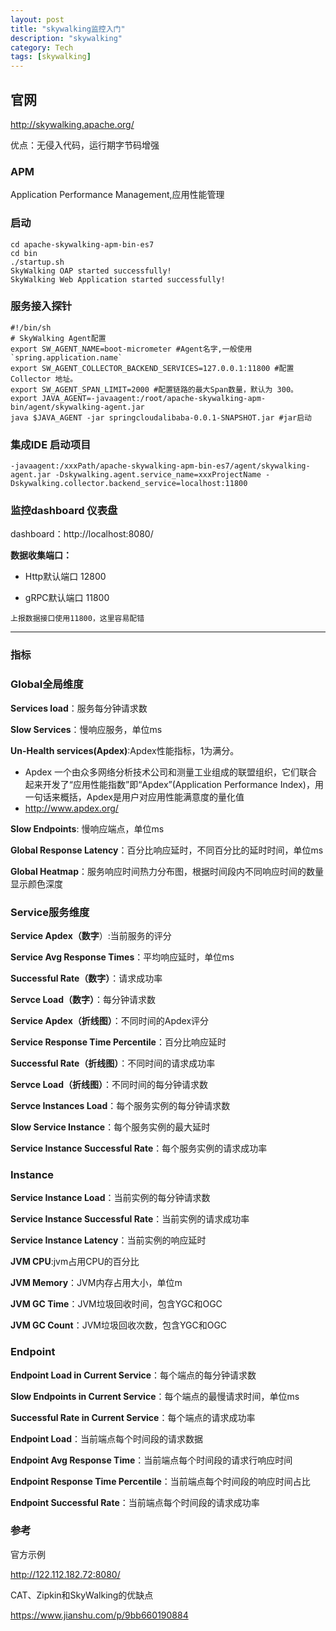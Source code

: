 ```yaml
---
layout: post
title: "skywalking监控入门"
description: "skywalking"
category: Tech
tags: [skywalking]
---
```





## 官网

http://skywalking.apache.org/

优点：无侵入代码，运行期字节码增强



### APM

Application Performance Management,应用性能管理



### 启动

```
cd apache-skywalking-apm-bin-es7
cd bin
./startup.sh
SkyWalking OAP started successfully!
SkyWalking Web Application started successfully!
```



### 服务接入探针

```
#!/bin/sh
# SkyWalking Agent配置
export SW_AGENT_NAME=boot-micrometer #Agent名字,一般使用`spring.application.name`
export SW_AGENT_COLLECTOR_BACKEND_SERVICES=127.0.0.1:11800 #配置 Collector 地址。
export SW_AGENT_SPAN_LIMIT=2000 #配置链路的最大Span数量，默认为 300。
export JAVA_AGENT=-javaagent:/root/apache-skywalking-apm-bin/agent/skywalking-agent.jar
java $JAVA_AGENT -jar springcloudalibaba-0.0.1-SNAPSHOT.jar #jar启动
```



### 集成IDE 启动项目

```
-javaagent:/xxxPath/apache-skywalking-apm-bin-es7/agent/skywalking-agent.jar -Dskywalking.agent.service_name=xxxProjectName -Dskywalking.collector.backend_service=localhost:11800
```



### 监控dashboard 仪表盘

dashboard：http://localhost:8080/

**数据收集端口：**

- Http默认端口 12800

- gRPC默认端口 11800



```
上报数据接口使用11800，这里容易配错
```



------

### 指标

### Global全局维度

**Services load**：服务每分钟请求数

**Slow Services**：慢响应服务，单位ms

**Un-Health services(Apdex)**:Apdex性能指标，1为满分。

- Apdex 一个由众多网络分析技术公司和测量工业组成的联盟组织，它们联合起来开发了“应用性能指数”即“Apdex”(Application Performance Index)，用一句话来概括，Apdex是用户对应用性能满意度的量化值
- http://www.apdex.org/

**Slow Endpoints**: 慢响应端点，单位ms

**Global Response Latency**：百分比响应延时，不同百分比的延时时间，单位ms

**Global Heatmap**：服务响应时间热力分布图，根据时间段内不同响应时间的数量显示颜色深度



### Service服务维度

**Service Apdex（数字**）:当前服务的评分 

**Service Avg Response Times**：平均响应延时，单位ms

**Successful Rate（数字）**：请求成功率

**Servce Load（数字）**：每分钟请求数

**Service Apdex（折线图）**：不同时间的Apdex评分

**Service Response Time Percentile**：百分比响应延时

**Successful Rate（折线图）**：不同时间的请求成功率

**Servce Load（折线图）**：不同时间的每分钟请求数

**Servce Instances Load**：每个服务实例的每分钟请求数

**Slow Service Instance**：每个服务实例的最大延时

**Service Instance Successful Rate**：每个服务实例的请求成功率



### Instance

**Service Instance Load**：当前实例的每分钟请求数

**Service Instance Successful Rate**：当前实例的请求成功率

**Service Instance Latency**：当前实例的响应延时

**JVM CPU**:jvm占用CPU的百分比

**JVM Memory**：JVM内存占用大小，单位m

**JVM GC Time**：JVM垃圾回收时间，包含YGC和OGC

**JVM GC Count**：JVM垃圾回收次数，包含YGC和OGC



### Endpoint

**Endpoint Load in Current Service**：每个端点的每分钟请求数

**Slow Endpoints in Current Service**：每个端点的最慢请求时间，单位ms

**Successful Rate in Current Service**：每个端点的请求成功率

**Endpoint Load**：当前端点每个时间段的请求数据

**Endpoint Avg Response Time**：当前端点每个时间段的请求行响应时间

**Endpoint Response Time Percentile**：当前端点每个时间段的响应时间占比

**Endpoint Successful Rate**：当前端点每个时间段的请求成功率



### 参考

官方示例

http://122.112.182.72:8080/



CAT、Zipkin和SkyWalking的优缺点

https://www.jianshu.com/p/9bb660190884
